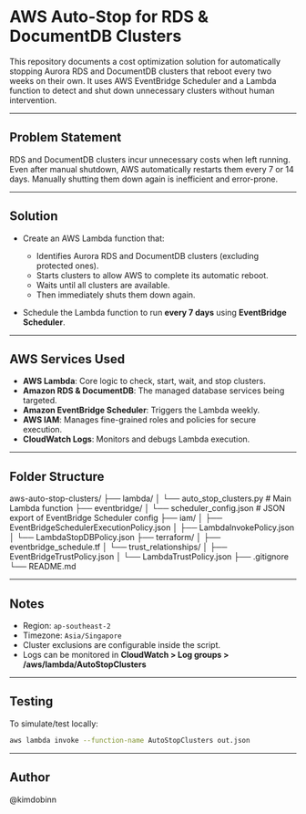 # AWS Auto-Stop for RDS & DocumentDB Clusters

This repository documents a cost optimization solution for automatically stopping Aurora RDS and DocumentDB clusters that reboot every two weeks on their own. It uses AWS EventBridge Scheduler and a Lambda function to detect and shut down unnecessary clusters without human intervention.

---

## Problem Statement

RDS and DocumentDB clusters incur unnecessary costs when left running. Even after manual shutdown, AWS automatically restarts them every 7 or 14 days. Manually shutting them down again is inefficient and error-prone.

---

## Solution

- Create an AWS Lambda function that:
  - Identifies Aurora RDS and DocumentDB clusters (excluding protected ones).
  - Starts clusters to allow AWS to complete its automatic reboot.
  - Waits until all clusters are available.
  - Then immediately shuts them down again.

- Schedule the Lambda function to run **every 7 days** using **EventBridge Scheduler**.

---

## AWS Services Used

- **AWS Lambda**: Core logic to check, start, wait, and stop clusters.
- **Amazon RDS & DocumentDB**: The managed database services being targeted.
- **Amazon EventBridge Scheduler**: Triggers the Lambda weekly.
- **AWS IAM**: Manages fine-grained roles and policies for secure execution.
- **CloudWatch Logs**: Monitors and debugs Lambda execution.

---

## Folder Structure

aws-auto-stop-clusters/
├── lambda/
│   └── auto_stop_clusters.py                  # Main Lambda function
├── eventbridge/
│   └── scheduler_config.json                  # JSON export of EventBridge Scheduler config
├── iam/
│   ├── EventBridgeSchedulerExecutionPolicy.json
│   ├── LambdaInvokePolicy.json
│   └── LambdaStopDBPolicy.json
├── terraform/
│   ├── eventbridge_schedule.tf
│   └── trust_relationships/
│       ├── EventBridgeTrustPolicy.json
│       └── LambdaTrustPolicy.json
├── .gitignore
└── README.md

---

## Notes

- Region: `ap-southeast-2`
- Timezone: `Asia/Singapore`
- Cluster exclusions are configurable inside the script.
- Logs can be monitored in **CloudWatch > Log groups > /aws/lambda/AutoStopClusters**

---

## Testing

To simulate/test locally:
```bash
aws lambda invoke --function-name AutoStopClusters out.json
```

---

## Author

@kimdobinn

